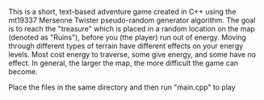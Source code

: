 This is a short, text-based adventure game created in C++ using the mt19337 Mersenne Twister pseudo-random generator algorithm. The goal is to reach the "treasure" which is placed in a random location on the map (denoted as "Ruins"), before you (the player) run out of energy. Moving through different types of terrain have different effects on your energy levels. Most cost energy to traverse, some give energy, and some have no effect. In general, the larger the map, the more difficult the game can become.

Place the files in the same directory and then run "main.cpp" to play
